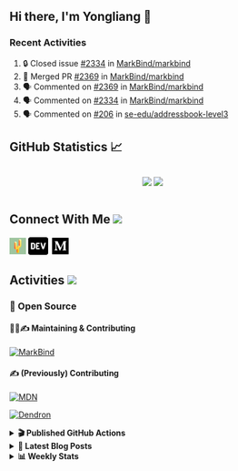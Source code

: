 ## Hi there, I'm Yongliang 👋

### Recent Activities

<!--START_SECTION:activity-->
1. 🔒 Closed issue [#2334](https://github.com/MarkBind/markbind/issues/2334) in [MarkBind/markbind](https://github.com/MarkBind/markbind)
2. 🎉 Merged PR [#2369](https://github.com/MarkBind/markbind/pull/2369) in [MarkBind/markbind](https://github.com/MarkBind/markbind)
3. 🗣 Commented on [#2369](https://github.com/MarkBind/markbind/pull/2369#issuecomment-1720325308) in [MarkBind/markbind](https://github.com/MarkBind/markbind)
4. 🗣 Commented on [#2334](https://github.com/MarkBind/markbind/issues/2334#issuecomment-1717493237) in [MarkBind/markbind](https://github.com/MarkBind/markbind)
5. 🗣 Commented on [#206](https://github.com/se-edu/addressbook-level3/pull/206#issuecomment-1714179931) in [se-edu/addressbook-level3](https://github.com/se-edu/addressbook-level3)
<!--END_SECTION:activity-->

## GitHub Statistics :chart_with_upwards_trend:
<div align="center">
<div style="display: flex; align-items: center; justify-content: center;">

[![](https://github-readme-stats-tlylt.vercel.app/api?username=tlylt&show_icons=true&theme=tokyonight&hide_border=true&locale=en)](https://github.com/tlylt)
[![](https://github-readme-streak-stats.herokuapp.com/?user=tlylt&theme=tokyonight&hide_border=true)](https://github.com/tlylt)
</div>
</div>

## Connect With Me <img src="https://media.giphy.com/media/2wh5K5yE3ulp3xgYcG/giphy-downsized.gif" width="30">

<a href="https://www.yongliangliu.com/" target="_blank"><img align="center" src="static/site-icon.png" alt="yongliangliu.com" height="29" width="29" /></a>
<a href="https://dev.to/tlylt" target="_blank"><img align="center" src="static/dev-badge.svg" alt="dev.to/tlylt" height="35" width="35" /></a>
<a href="https://tlylt.medium.com" target="_blank"><img align="center" src="static/medium.png" alt="tlylt.medium.com" height="35" width="35" /></a>

## Activities <img src="https://media.giphy.com/media/WUlplcMpOCEmTGBtBW/giphy.gif" width="30">

### 🔭 Open Source

#### 👷‍♂️✍️ Maintaining & Contributing
[![MarkBind](https://github-readme-stats-tlylt.vercel.app/api/pin/?username=markbind&repo=markbind)](https://github.com/MarkBind/markbind)

#### ✍️ (Previously) Contributing
[![MDN](https://github-readme-stats-tlylt.vercel.app/api/pin/?username=mdn&repo=content)](https://github.com/mdn/content/issues?q=is%3Aopen+involves%3A%40me+sort%3Aupdated-desc)

[![Dendron](https://github-readme-stats-tlylt.vercel.app/api/pin/?username=dendronhq&repo=dendron)](https://github.com/dendronhq/dendron/issues?q=is%3Aopen+involves%3A%40me+sort%3Aupdated-desc)

<details>
<summary> <b>🎬 Published GitHub Actions </b> </summary>

[![install-graphviz](https://github-readme-stats-tlylt.vercel.app/api/pin/?username=tlylt&repo=install-graphviz)](https://github.com/tlylt/install-graphviz)

[![reposense-action](https://github-readme-stats-tlylt.vercel.app/api/pin/?username=tlylt&repo=reposense-action)](https://github.com/tlylt/reposense-action)

[![markbin-action](https://github-readme-stats-tlylt.vercel.app/api/pin/?username=markbind&repo=markbind-action)](https://github.com/MarkBind/markbind-action)

</details>

<details>
<summary> <b>📕 Latest Blog Posts</b> </summary>

<!-- BLOG-POST-LIST:START -->
- [End of Year 3 Sem 2](https://yongliangliu.com/blog/end-of-year-3-sem-2)
- [Deploy a ChatGPT API Server in no time](https://yongliangliu.com/blog/chatgpt-nextjs-server)
- [Creating a regex-based Markdown parser in TypeScript](https://yongliangliu.com/blog/rmark)
- [Create VSCode Snippets for Markdown Blog Workflows](https://yongliangliu.com/blog/vscode-snippets)
- [Brag Doc 2023](https://yongliangliu.com/blog/brag-doc-2023)
<!-- BLOG-POST-LIST:END -->

</details>

<details>
<summary> <b>📊 Weekly Stats</b> </summary>

<!--START_SECTION:waka-->
![Code Time](http://img.shields.io/badge/Code%20Time-1%2C129%20hrs%2022%20mins-blue)

**🐱 My GitHub Data** 

> 📦 654.6 kB Used in GitHub's Storage 
 > 
> 🏆 1,515 Contributions in the Year 2023
 > 
> 🚫 Not Opted to Hire
 > 
> 📜 174 Public Repositories 
 > 
> 🔑 40 Private Repositories 
 > 
**I'm an Early 🐤** 

```text
🌞 Morning                3923 commits        ███████░░░░░░░░░░░░░░░░░░   29.34 % 
🌆 Daytime                3589 commits        ███████░░░░░░░░░░░░░░░░░░   26.84 % 
🌃 Evening                4964 commits        █████████░░░░░░░░░░░░░░░░   37.13 % 
🌙 Night                  895 commits         ██░░░░░░░░░░░░░░░░░░░░░░░   06.69 % 
```
📅 **I'm Most Productive on Wednesday** 

```text
Monday                   1750 commits        ███░░░░░░░░░░░░░░░░░░░░░░   13.09 % 
Tuesday                  1939 commits        ████░░░░░░░░░░░░░░░░░░░░░   14.50 % 
Wednesday                2156 commits        ████░░░░░░░░░░░░░░░░░░░░░   16.12 % 
Thursday                 1676 commits        ███░░░░░░░░░░░░░░░░░░░░░░   12.53 % 
Friday                   1722 commits        ███░░░░░░░░░░░░░░░░░░░░░░   12.88 % 
Saturday                 2048 commits        ████░░░░░░░░░░░░░░░░░░░░░   15.32 % 
Sunday                   2080 commits        ████░░░░░░░░░░░░░░░░░░░░░   15.56 % 
```


📊 **This Week I Spent My Time On** 

```text
🕑︎ Time Zone: Asia/Singapore

💬 Programming Languages: 
Markdown                 30 mins             ████████████░░░░░░░░░░░░░   49.30 % 
YAML                     13 mins             ██████░░░░░░░░░░░░░░░░░░░   22.57 % 
TypeScript               7 mins              ███░░░░░░░░░░░░░░░░░░░░░░   12.81 % 
JSON                     6 mins              ███░░░░░░░░░░░░░░░░░░░░░░   10.50 % 
CSS                      1 min               █░░░░░░░░░░░░░░░░░░░░░░░░   02.30 % 
```


 Last Updated on 17/09/2023 00:45:54 UTC
<!--END_SECTION:waka-->

</details>
